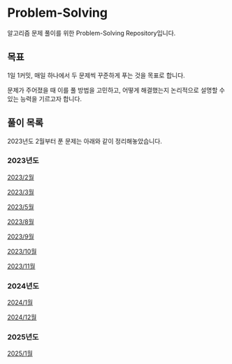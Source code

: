 # Problem-Solving #

알고리즘 문제 풀이를 위한 Problem-Solving Repository입니다.

## 목표 ##

1일 1커밋, 매일 하나에서 두 문제씩 꾸준하게 푸는 것을 목표로 합니다.

문제가 주어졌을 때 이를 풀 방법을 고민하고, 어떻게 해결했는지 논리적으로 설명할 수 있는 능력을 기르고자 합니다.

## 풀이 목록 ##

2023년도 2월부터 푼 문제는 아래와 같이 정리해놓았습니다.

### 2023년도 ###

[2023/2월](2023/02/README.md)

[2023/3월](2023/03/README.md)

[2023/5월](2023/05/README.md)

[2023/8월](2023/08/README.md)

[2023/9월](2023/09/README.md)

[2023/10월](2023/10/README.md)

[2023/11월](2023/11/README.md)

### 2024년도 ###

[2024/1월](2024/01/README.md)

[2024/12월](2024/12/README.md)

### 2025년도 ###

[2025/1월](2025/01/README.md)
